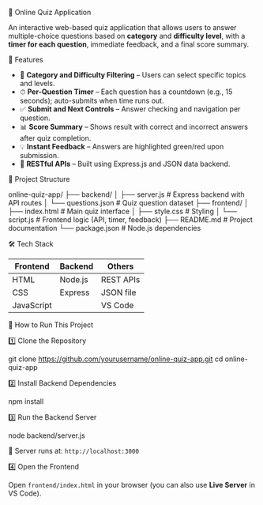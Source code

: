 🧠 Online Quiz Application

An interactive web-based quiz application that allows users to answer multiple-choice questions based on **category** and **difficulty level**, with a **timer for each question**, immediate feedback, and a final score summary.

🚀 Features

- 🎯 **Category and Difficulty Filtering** – Users can select specific topics and levels.
- ⏱ **Per-Question Timer** – Each question has a countdown (e.g., 15 seconds); auto-submits when time runs out.
- ✅ **Submit and Next Controls** – Answer checking and navigation per question.
- 📊 **Score Summary** – Shows result with correct and incorrect answers after quiz completion.
- 💡 **Instant Feedback** – Answers are highlighted green/red upon submission.
- 📡 **RESTful APIs** – Built using Express.js and JSON data backend.

📂 Project Structure

online-quiz-app/
├── backend/
│   ├── server.js           # Express backend with API routes
│   └── questions.json      # Quiz question dataset
├── frontend/
│   ├── index.html          # Main quiz interface
│   ├── style.css           # Styling
│   └── script.js           # Frontend logic (API, timer, feedback)
├── README.md               # Project documentation
└── package.json            # Node.js dependencies

🛠️ Tech Stack

| Frontend | Backend | Others     |
|----------|---------|------------|
| HTML     | Node.js | REST APIs  |
| CSS      | Express | JSON file  |
| JavaScript |       | VS Code    |

🧪 How to Run This Project

1️⃣ Clone the Repository

git clone https://github.com/yourusername/online-quiz-app.git
cd online-quiz-app

2️⃣ Install Backend Dependencies

npm install

3️⃣ Run the Backend Server

node backend/server.js

📍 Server runs at: `http://localhost:3000`

4️⃣ Open the Frontend

Open `frontend/index.html` in your browser (you can also use **Live Server** in VS Code).






